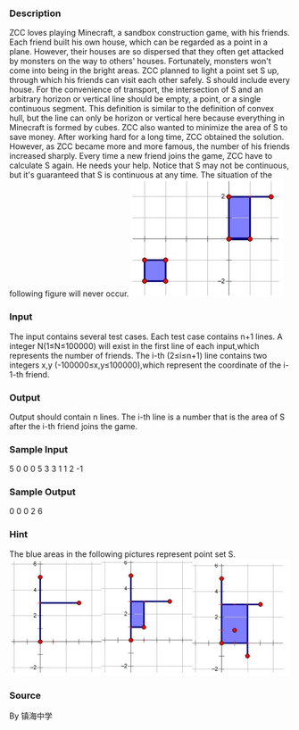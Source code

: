 
### Description
ZCC loves playing Minecraft, a sandbox construction game, with his friends. Each friend built his own house, which can be regarded as a point in a plane. However, their houses are so dispersed that they often get attacked by monsters on the way to others' houses. Fortunately, monsters won't come into being in the bright areas. ZCC planned to light a point set S up, through which his friends can visit each other safely. S should include every house. For the convenience of transport, the intersection of S and an arbitrary horizon or vertical line should be empty, a point, or a single continuous segment. This definition is similar to the definition of convex hull, but the line can only be horizon or vertical here because everything in Minecraft is formed by cubes. ZCC also wanted to minimize the area of S to save money.
After working hard for a long time, ZCC obtained the solution. However, as ZCC became more and more famous, the number of his friends increased sharply. Every time a new friend joins the game, ZCC have to calculate S again. He needs your help.
Notice that S may not be continuous, but it's guaranteed that S is continuous at any time. The situation of the following figure will never occur.
![](/JudgeOnline/upload/201501/a1.jpg)

### Input

The input contains several test cases.
Each test case contains n+1 lines.
A integer N(1≤N≤100000) will exist in the first line of each input,which represents the number of friends.
The i-th (2≤i≤n+1) line contains two integers x,y (-100000≤x,y≤100000),which represent the coordinate of the i-1-th friend.


### Output
Output should contain n lines.
The i-th line is a number that is the area of S after the i-th friend joins the game.

### Sample Input
5
0 0
0 5
3 3
1 1
2 -1
### Sample Output
0
0
0
2
6

### Hint
The blue areas in the following pictures represent point set S.
![](/JudgeOnline/upload/201501/a2.jpg)

### Source
By 镇海中学